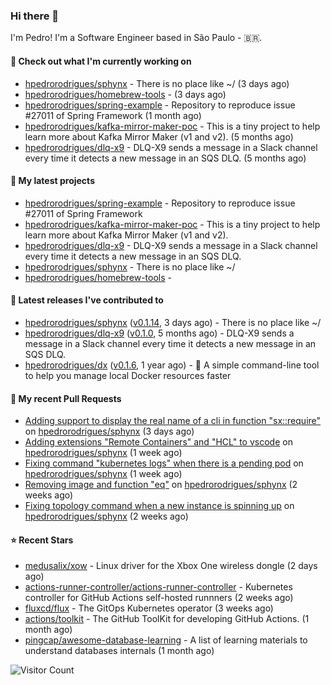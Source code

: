 ### Hi there 👋

I'm Pedro! I'm a Software Engineer based in São Paulo - 🇧🇷.

#### 👷 Check out what I'm currently working on

- [hpedrorodrigues/sphynx](https://github.com/hpedrorodrigues/sphynx) - There is no place like ~/ (3 days ago)
- [hpedrorodrigues/homebrew-tools](https://github.com/hpedrorodrigues/homebrew-tools) -  (3 days ago)
- [hpedrorodrigues/spring-example](https://github.com/hpedrorodrigues/spring-example) - Repository to reproduce issue #27011 of Spring Framework (1 month ago)
- [hpedrorodrigues/kafka-mirror-maker-poc](https://github.com/hpedrorodrigues/kafka-mirror-maker-poc) - This is a tiny project to help learn more about Kafka Mirror Maker (v1 and v2). (5 months ago)
- [hpedrorodrigues/dlq-x9](https://github.com/hpedrorodrigues/dlq-x9) - DLQ-X9 sends a message in a Slack channel every time it detects a new message in an SQS DLQ. (5 months ago)

#### 🌱 My latest projects

- [hpedrorodrigues/spring-example](https://github.com/hpedrorodrigues/spring-example) - Repository to reproduce issue #27011 of Spring Framework
- [hpedrorodrigues/kafka-mirror-maker-poc](https://github.com/hpedrorodrigues/kafka-mirror-maker-poc) - This is a tiny project to help learn more about Kafka Mirror Maker (v1 and v2).
- [hpedrorodrigues/dlq-x9](https://github.com/hpedrorodrigues/dlq-x9) - DLQ-X9 sends a message in a Slack channel every time it detects a new message in an SQS DLQ.
- [hpedrorodrigues/sphynx](https://github.com/hpedrorodrigues/sphynx) - There is no place like ~/
- [hpedrorodrigues/homebrew-tools](https://github.com/hpedrorodrigues/homebrew-tools) - 

#### 🔭 Latest releases I've contributed to

- [hpedrorodrigues/sphynx](https://github.com/hpedrorodrigues/sphynx) ([v0.1.14](https://github.com/hpedrorodrigues/sphynx/releases/tag/v0.1.14), 3 days ago) - There is no place like ~/
- [hpedrorodrigues/dlq-x9](https://github.com/hpedrorodrigues/dlq-x9) ([v0.1.0](https://github.com/hpedrorodrigues/dlq-x9/releases/tag/v0.1.0), 5 months ago) - DLQ-X9 sends a message in a Slack channel every time it detects a new message in an SQS DLQ.
- [hpedrorodrigues/dx](https://github.com/hpedrorodrigues/dx) ([v0.1.6](https://github.com/hpedrorodrigues/dx/releases/tag/v0.1.6), 1 year ago) - :whale: A simple command-line tool to help you manage local Docker resources faster

#### 🔨 My recent Pull Requests

- [Adding support to display the real name of a cli in function &#34;sx::require&#34;](https://github.com/hpedrorodrigues/sphynx/pull/142) on [hpedrorodrigues/sphynx](https://github.com/hpedrorodrigues/sphynx) (3 days ago)
- [Adding extensions &#34;Remote Containers&#34; and &#34;HCL&#34; to vscode](https://github.com/hpedrorodrigues/sphynx/pull/141) on [hpedrorodrigues/sphynx](https://github.com/hpedrorodrigues/sphynx) (1 week ago)
- [Fixing command &#34;kubernetes logs&#34; when there is a pending pod](https://github.com/hpedrorodrigues/sphynx/pull/140) on [hpedrorodrigues/sphynx](https://github.com/hpedrorodrigues/sphynx) (1 week ago)
- [Removing image and function &#34;eq&#34;](https://github.com/hpedrorodrigues/sphynx/pull/139) on [hpedrorodrigues/sphynx](https://github.com/hpedrorodrigues/sphynx) (2 weeks ago)
- [Fixing topology command when a new instance is spinning up](https://github.com/hpedrorodrigues/sphynx/pull/138) on [hpedrorodrigues/sphynx](https://github.com/hpedrorodrigues/sphynx) (2 weeks ago)

#### ⭐ Recent Stars

- [medusalix/xow](https://github.com/medusalix/xow) - Linux driver for the Xbox One wireless dongle (2 days ago)
- [actions-runner-controller/actions-runner-controller](https://github.com/actions-runner-controller/actions-runner-controller) - Kubernetes controller for GitHub Actions self-hosted runnners (2 weeks ago)
- [fluxcd/flux](https://github.com/fluxcd/flux) - The GitOps Kubernetes operator (3 weeks ago)
- [actions/toolkit](https://github.com/actions/toolkit) - The GitHub ToolKit for developing GitHub Actions. (1 month ago)
- [pingcap/awesome-database-learning](https://github.com/pingcap/awesome-database-learning) - A list of learning materials to understand databases internals (1 month ago)

![Visitor Count](https://komarev.com/ghpvc/?username=hpedrorodrigues&color=blueviolet)
